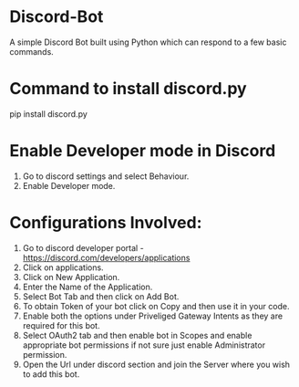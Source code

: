 # Discord-Bot
A simple Discord Bot built using Python which can respond to a few basic commands.

# Command to install discord.py
pip install discord.py

# Enable Developer mode in Discord
1. Go to discord settings and select Behaviour. 
2. Enable Developer mode.

# Configurations Involved:
1. Go to discord developer portal - https://discord.com/developers/applications
2. Click on applications.
3. Click on New Application.
4. Enter the Name of the Application.
5. Select Bot Tab and then click on Add Bot.
6. To obtain Token of your bot click on Copy and then use it in your code.
7. Enable both the options under Priveliged Gateway Intents as they are required for this bot.
8. Select OAuth2 tab and then enable bot in Scopes and enable appropriate bot permissions if not sure just enable Administrator permission.
9. Open the Url under discord section and join the Server where you wish to add this bot.